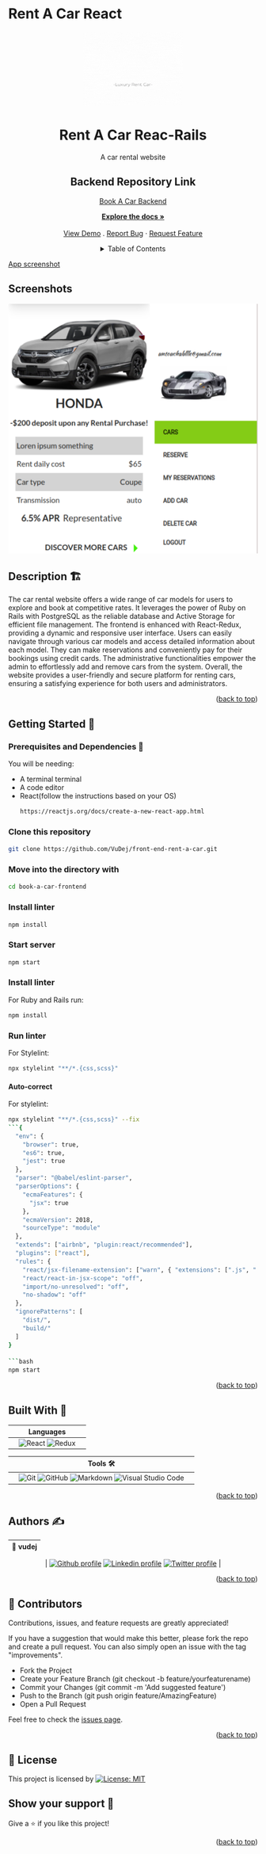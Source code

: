 # Rent A Car React

<div id="top"></div>
<!-- PROJECT LOGO -->
<div align="center">
  <a href="https://github.com/VuDej/front-end-rent-a-car">
    <img src="./src/img/RentACar.gif" alt="Logo" width="200" height="150">
  </a>

  <h1 align="center">Rent A  Car Reac-Rails</h1>

  <p align="center">
    A car rental website
    <br />

## Backend Repository Link

<a href="https://github.com/VuDej/backend-rent">Book A Car Backend</a>

<a href="https://github.com/VuDej/front-end-rent-a-car#readme"><strong>Explore the docs »</strong></a>
<br />
<br />
 <a href="https://rent-a-car-dejan.vercel.app">View Demo</a>
.
<a href="https://github.com/VuDej/front-end-rent-a-car/issues">Report Bug</a>
·
<a href="https://github.com/VuDej/front-end-rent-a-car/issues">Request Feature</a>

</div>

<!-- TABLE OF CONTENTS -->
<details>
<summary align="center">Table of Contents</summary>

- [Rent A Car](#rent-a-car)
  - [Backend Repository Link](#backend-repository-link)
  - [Live Link](#live-link)
  - [Screenshots](#screenshots)
  - [Description 🏗️](#description-️)
  - [Getting Started 🏁](#getting-started-)
    - [Prerequisites and Dependencies 📜](#prerequisites-and-dependencies-)
    - [Clone this repository](#clone-this-repository)
    - [Move into the directory with](#move-into-the-directory-with)
    - [Install linter](#install-linter)
    - [Start server](#start-server)
    - [Install linter](#install-linter-1)
    - [Run linter](#run-linter)
      - [Auto-correct](#auto-correct)
  - [Built With 🔨](#built-with-)
  - [Authors ✍️](#authors-️)
  - [🤝 Contributors](#-contributors)
  - [📝 License](#-license)
  - [Show your support 💪](#show-your-support-)
  - [Acknowledgments](#acknowledgments)
  </details>

<!-- About the project -->

[App screenshot](https://example.com)

## Screenshots

![Screenshot](src/img/screenshot.png)

## Description 🏗️

The car rental website offers a wide range of car models for users to explore and book at competitive rates. It leverages the power of Ruby on Rails with PostgreSQL as the reliable database and Active Storage for efficient file management. The frontend is enhanced with React-Redux, providing a dynamic and responsive user interface. Users can easily navigate through various car models and access detailed information about each model. They can make reservations and conveniently pay for their bookings using credit cards. The administrative functionalities empower the admin to effortlessly add and remove cars from the system. Overall, the website provides a user-friendly and secure platform for renting cars, ensuring a satisfying experience for both users and administrators.

<p align="right">(<a href="#top">back to top</a>)</p>

## Getting Started 🏁

### Prerequisites and Dependencies 📜

You will be needing:

- A terminal terminal
- A code editor
- React(follow the instructions based on your OS)
  ```bash
  https://reactjs.org/docs/create-a-new-react-app.html
  ```

### Clone this repository

```bash
git clone https://github.com/VuDej/front-end-rent-a-car.git
```

### Move into the directory with

```bash
cd book-a-car-frontend
```

### Install linter

```bash
npm install
```

### Start server

```bash
npm start
```

### Install linter

For Ruby and Rails run:

```bash
npm install
```

### Run linter

For Stylelint:

```bash
npx stylelint "**/*.{css,scss}"
```

#### Auto-correct

For stylelint:

```bash
npx stylelint "**/*.{css,scss}" --fix
```{
  "env": {
    "browser": true,
    "es6": true,
    "jest": true
  },
  "parser": "@babel/eslint-parser",
  "parserOptions": {
    "ecmaFeatures": {
      "jsx": true
    },
    "ecmaVersion": 2018,
    "sourceType": "module"
  },
  "extends": ["airbnb", "plugin:react/recommended"],
  "plugins": ["react"],
  "rules": {
    "react/jsx-filename-extension": ["warn", { "extensions": [".js", ".jsx"] }],
    "react/react-in-jsx-scope": "off",
    "import/no-unresolved": "off",
    "no-shadow": "off"
  },
  "ignorePatterns": [
    "dist/",
    "build/"
  ]
}

```bash
npm start
```

<p align="right">(<a href="#top">back to top</a>)</p>

## Built With 🔨

<div align="center">

|     | Languages                                                                                                                                                                                                               |     |
| --- | ----------------------------------------------------------------------------------------------------------------------------------------------------------------------------------------------------------------------- | --- |
|     | ![React](https://img.shields.io/badge/react-%2320232a.svg?style=for-the-badge&logo=react&logoColor=%2361DAFB) ![Redux](https://img.shields.io/badge/redux-%23593d88.svg?style=for-the-badge&logo=redux&logoColor=white) |     |

</div>

<div align="center">

|     | Tools 🛠️                                                                                                                                                                                                                                                                                                                                                                                                                                                                              |     |
| --- | ------------------------------------------------------------------------------------------------------------------------------------------------------------------------------------------------------------------------------------------------------------------------------------------------------------------------------------------------------------------------------------------------------------------------------------------------------------------------------------- | --- |
|     | ![Git](https://img.shields.io/badge/git-%23F05033.svg?style=for-the-badge&logo=git&logoColor=white) ![GitHub](https://img.shields.io/badge/github-%23121011.svg?style=for-the-badge&logo=github&logoColor=white) ![Markdown](https://img.shields.io/badge/markdown-%23000000.svg?style=for-the-badge&logo=markdown&logoColor=white) ![Visual Studio Code](https://img.shields.io/badge/Visual%20Studio%20Code-0078d7.svg?style=for-the-badge&logo=visual-studio-code&logoColor=white) |     |

<p align="right">(<a href="#top">back to top</a>)</p>
</div>

## Authors ✍️

<div align="center">

| 👤 vudej |
| -------- |

| <a target="_blank" href="https://github.com/VuDej"><img src="https://img.shields.io/badge/github-%23121011.svg?style=for-the-badge&logo=github&logoColor=white" alt="Github profile"></a> <a target="_blank" href="https://www.linkedin.com/in/dejan-vujovic/"><img src="https://img.shields.io/badge/-LinkedIn-0077b5?style=for-the-badge&logo=LinkedIn&logoColor=white" alt="Linkedin profile"></a> <a target="_blank" href="https://twitter.com/DejanVuj"><img src="https://img.shields.io/badge/-Twitter-1DA1F2?style=for-the-badge&logo=Twitter&logoColor=white" alt="Twitter profile"></a>
|

</div>

<p align="right">(<a href="#top">back to top</a>)</p>

## 🤝 Contributors

Contributions, issues, and feature requests are greatly appreciated!

If you have a suggestion that would make this better, please fork the repo and create a pull request. You can also simply open an issue with the tag "improvements".

- Fork the Project
- Create your Feature Branch (git checkout -b feature/yourfeaturename)
- Commit your Changes (git commit -m 'Add suggested feature')
- Push to the Branch (git push origin feature/AmazingFeature)
- Open a Pull Request

Feel free to check the [issues page](https://github.com/VuDej/front-end-rent-a-car/issues).

<p align="right">(<a href="#top">back to top</a>)</p>

## 📝 License

This project is licensed by [![License: MIT](https://img.shields.io/badge/License-MIT-yellow.svg)](LICENSE)

## Show your support 💪

Give a ⭐️ if you like this project!


<p align="right">(<a href="#top">back to top</a>)</p>
